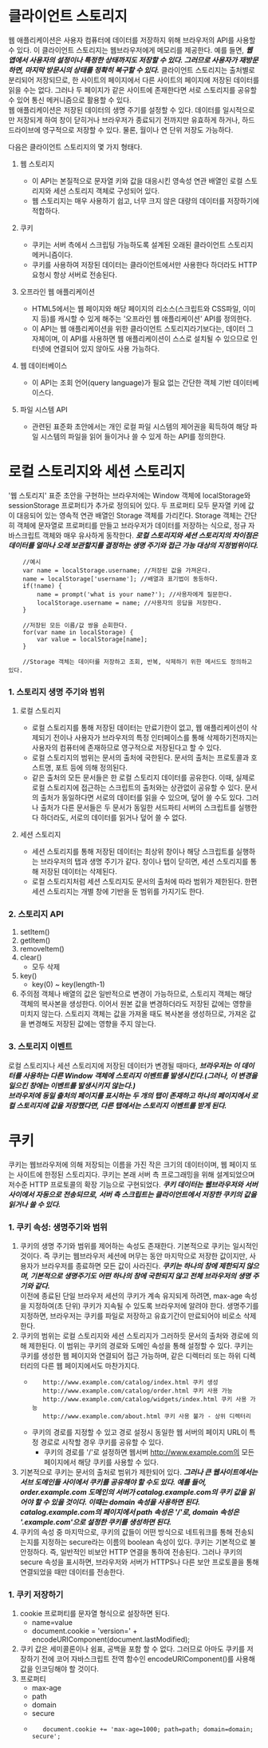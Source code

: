 # 클라이언트 스토리지

웹 애플리케이션은 사용자 컴퓨터에 데이터를 저장하지 위해 브라우저의 API를 사용할 수 있다. 이 클라이언트 스토리지는 웹브라우저에게 메모리를 제공한다.
예를 들면, **_웹 앱에서 사용자의 설정이나 특정한 상태까지도 저장할 수 있다. 그러므로 사용자가 재방문하면, 마지막 방문시의 상태를 정확히 복구할 수 있다._**
클라이언트 스토리지는 출처별로 분리되어 저장되므로, 한 사이트의 페이지에서 다른 사이트의 페이지에 저장된 데이터를 읽을 수는 없다. 그러나 두 페이지가 같은 사이트에 존재한다면 서로 스토리지를 공유할 수 있어 통신 메커니즘으로 활용할 수 있다.  
웹 애플리케이션은 저장된 데이터의 생명 주기를 설정할 수 있다. 데이터를 일시적으로만 저장되게 하여 창이 닫히거나 브라우저가 종료되기 전까지만 유효하게 하거나, 하드 드라이브에 영구적으로 저장할 수 있다. 물론, 월이나 연 단위 저장도 가능하다.

다음은 클라이언트 스토리지의 몇 가지 형태다.

1. 웹 스토리지

   - 이 API는 본질적으로 문자열 키와 값을 대응시킨 영속성 연관 배열인 로컬 스토리지와 세션 스토리지 객체로 구성되어 있다.
   - 웹 스토리지는 매우 사용하기 쉽고, 너무 크지 않은 대량의 데이터를 저장하기에 적합하다.

2. 쿠키

   - 쿠키는 서버 측에서 스크립팅 가능하도록 설계된 오래된 클라이언트 스토리지 메커니즘이다.
   - 쿠키를 사용하여 저장된 데이터는 클라이언트에서만 사용한다 하더라도 HTTP 요청시 항상 서버로 전송된다.

3. 오프라인 웹 애플리케이션

   - HTML5에서는 웹 페이지와 해당 페이지의 리소스(스크립트와 CSS파일, 이미지 등)를 캐시할 수 있게 해주는 '오프라인 웹 애플리케이션' API를 정의한다.
   - 이 API는 웹 애플리케이션을 위한 클라이언트 스토리지라기보다는, 데이터 그 자체이며, 이 API를 사용하면 웹 애플리케이션이 스스로 설치될 수 있으므로 인터넷에 연결되어 있지 않아도 사용 가능하다.

4. 웹 데이터베이스

   - 이 API는 조회 언어(query language)가 필요 없는 간단한 객체 기반 데이터베이스다.

5. 파일 시스템 API
   - 관련된 표준화 초안에서는 개인 로컬 파일 시스템의 제어권을 획득하여 해당 파일 시스템의 파일을 읽어 들이거나 쓸 수 있게 하는 API를 정의한다.

# 로컬 스토리지와 세션 스토리지

'웹 스토리지' 표준 초안을 구현하는 브라우저에는 Window 객체에 localStorage와 sessionStorage 프로퍼티가 추가로 정의되어 있다. 두 프로퍼티 모두 문자열 키에 값이 대응되어 있는 영속적 연관 배열인 Storage 객체를 가리킨다. Storage 객체는 간단히 객체에 문자열로 프로퍼티를 만들고 브라우저가 데이터를 저장하는 식으로, 정규 자바스크립트 객체와 매우 유사하게 동작한다. **_로컬 스토리지와 세션 스토리지의 차이점은 데이터를 얼마나 오래 보관할지를 결정하는 생명 주기와 접근 가능 대상의 지정범위이다._**

```
    //예시
    var name = localStorage.username; //저장된 값을 가져온다.
    name = localStorage['username']; //배열과 표기법이 동등하다.
    if(!name) {
        name = prompt('what is your name?'); //사용자에게 질문한다.
        localStorage.username = name; //사용자의 응답을 저장한다.
    }

    //저장된 모든 이름/값 쌍을 순회한다.
    for(var name in localStorage) {
        var value = localStorage[name];
    }

    //Storage 객체는 데이터를 저장하고 조회, 반복, 삭제하기 위한 메서드도 정의하고 있다.
```

### 1. 스토리지 생명 주기와 범위

1. 로컬 스토리지

   - 로컬 스토리지를 통해 저장된 데이터는 만료기한이 없고, 웹 애플리케이션이 삭제되기 전이나 사용자가 브라우저의 특정 인터페이스를 통해 삭제하기전까지는 사용자의 컴퓨터에 존재하므로 영구적으로 저장된다고 할 수 있다.
   - 로컬 스토리지의 범위는 문서의 출처에 국한된다. 문서의 출처는 프로토콜과 호스트명, 포트 등에 의해 정의된다.
   - 같은 출처의 모든 문서들은 한 로컬 스토리지 데이터를 공유한다. 이때, 실제로 로컬 스토리지에 접근하는 스크립트의 출처와는 상관없이 공유할 수 있다. 문서의 출처가 동일하다면 서로의 데이터를 읽을 수 있으며, 덮어 쓸 수도 있다. 그러나 출처가 다른 문서들은 두 문서가 동일한 서드파티 서버의 스크립트를 실행한다 하더라도, 서로의 데이터를 읽거나 덮어 쓸 수 없다.

2. 세션 스토리지
   - 세션 스토리지를 통해 저장된 데이터는 최상위 창이나 해당 스크립트를 실행하는 브라우저의 탭과 생명 주기가 같다. 창이나 탭이 닫히면, 세션 스토리지를 통해 저장된 데이터는 삭제된다.
   - 로컬 스토리지처럼 세션 스토리지도 문서의 출처에 따라 범위가 제한된다. 한편 세션 스토리지는 개별 창에 기반을 둔 범위를 가지기도 한다.

### 2. 스토리지 API

1. setItem()
2. getItem()
3. removeItem()
4. clear()
   - 모두 삭제
5. key()
   - key(0) ~ key(length-1)
6. 주의점 객체나 배열의 값은 일반적으로 변경이 가능하므로, 스토리지 객체는 해당 객체의 복사본을 생성한다. 이어서 원본 값을 변경하더라도 저장된 값에는 영향을 미치지 않는다. 스토리지 객체는 값을 가져올 때도 복사본을 생성하므로, 가져온 값을 변경해도 저장된 값에는 영향을 주지 않는다.

### 3. 스토리지 이벤트

로컬 스토리지나 세션 스토리지에 저장된 데이터가 변경될 때마다, **_브라우저는 이 데이터를 사용하는 다른 Window 객체에 스토리지 이벤트를 발생시킨다.(그러나, 이 변경을 일으킨 창에는 이벤트를 발생시키지 않는다.)_**  
**_브라우저에 동일 출처의 페이지를 표시하는 두 개의 탭이 존재하고 하나의 페이지에서 로컬 스토리지에 값을 저장했다면, 다른 탭에서는 스토리지 이벤트를 받게 된다._**

# 쿠키

쿠키는 웹브라우저에 의해 저장되는 이름을 가진 작은 크기의 데이터이며, 웹 페이지 또는 사이트에 한정된 스토리지다. 쿠키는 본래 서버 측 프로그래밍을 위해 설계되었으며 저수준 HTTP 프로토콜의 확장 기능으로 구현되었다. **_쿠키 데이터는 웹브라우저와 서버 사이에서 자동으로 전송되므로, 서버 측 스크립트는 클라이언트에서 저장한 쿠키의 값을 읽거나 쓸 수 있다._**

### 1. 쿠키 속성: 생명주기와 범위

1. 쿠키의 생명 주기와 범위를 제어하는 속성도 존재한다. 기본적으로 쿠키는 일시적인 것이다. 즉 쿠키는 웹브라우저 세션에 머무는 동안 마지막으로 저장한 값이지만, 사용자가 브라우저를 종료하면 모든 값이 사라진다. **_쿠키는 하나의 창에 제한되지 않으며, 기본적으로 생명주기도 어떤 하나의 창에 국한되지 않고 전체 브라우저의 생명 주기와 같다._**  
   이전에 종료된 단일 브라우저 세션의 쿠키가 계속 유지되게 하려면, max-age 속성을 지정하여(초 단위) 쿠키가 지속될 수 있도록 브라우저에 알려야 한다. 생명주기를 지정하면, 브라우저는 쿠키를 파일로 저장하고 유효기간이 만료되어야 비로소 삭제한다.
2. 쿠키의 범위는 로컬 스토리지와 세션 스토리지가 그러하듯 문서의 출처와 경로에 의해 제한된다. 이 범위는 쿠키의 경로와 도메인 속성을 통해 설정할 수 있다. 쿠키는 쿠키를 생성한 웹 페이지와 연결되어 접근 가능하며, 같은 디렉터리 또는 하위 디렉터리의 다른 웹 페이지에서도 마찬가지다.
   - ```
        http://www.example.com/catalog/index.html 쿠키 생성
        http://www.example.com/catalog/order.html 쿠키 사용 가능
        http://www.example.com/catalog/widgets/index.html 쿠키 사용 가능
        http://www.example.com/about.html 쿠키 사용 불가 - 상위 디렉터리
     ```
   - 쿠키의 경로를 지정할 수 있고 경로 설정시 동일한 웹 서버의 페이지 URL이 특정 경로로 시작할 경우 쿠키를 공유할 수 있다.
     - 쿠키의 경로를 '/'로 설정하면 웹서버 http://www.example.com의 모든 페이지에서 해당 쿠키를 사용할 수 있다.
3. 기본적으로 쿠키는 문서의 출처로 범위가 제한되어 있다. **_그러나 큰 웹사이트에서는 서브 도메인들 사이에서 쿠키를 공유해야 할 수도 있다. 예를 들어, order.example.com 도메인의 서버가 catalog.example.com의 쿠키 값을 읽어야 할 수 있을 것이다. 이때는 domain 속성을 사용하면 된다. catalog.example.com의 페이지에서 path 속성은 '/'로, domain 속성은 '.example.com'으로 설정한 쿠키를 생성하면 된다._**
4. 쿠키의 속성 중 마지막으로, 쿠키의 값들이 어떤 방식으로 네트워크를 통해 전송되는지를 지정하는 secure라는 이름의 boolean 속성이 있다. 쿠키는 기본적으로 불안정하다. 즉, 일반적인 비보안 HTTP 연결을 통하여 전송된다. 그러나 쿠키의 secure 속성을 표시하면, 브라우저와 서버가 HTTPS나 다른 보안 프로토콜을 통해 연결되었을 때만 데이터를 전송한다.

### 1. 쿠키 저장하기

1. cookie 프로퍼티를 문자열 형식으로 설장하면 된다.
   - name=value
   - document.cookie = 'version=' + encodeURIComponent(document.lastModified);
2. 쿠키 값은 세미콜론이나 쉼표, 공백을 포함 할 수 없다. 그러므로 아마도 쿠키를 저장하기 전에 코어 자바스크립트 전역 함수인 encodeURIComponent()를 사용해 값을 인코딩해야 할 것이다.
3. 프로퍼티
   - max-age
   - path
   - domain
   - secure
   - ```
        document.cookie += 'max-age=1000; path=path; domain=domain; secure';
     ```
